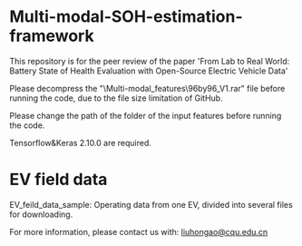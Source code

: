 # Multi-modal-SOH-estimation-framework
This repository is for the peer review of the paper 'From Lab to Real World: Battery State of Health Evaluation with Open-Source Electric Vehicle Data'

Please decompress the "\\Multi-modal_features\\96by96_V1.rar" file before running the code, due to the file size limitation of GitHub. 

Please change the path of the folder of the input features before running the code.

Tensorflow&Keras 2.10.0 are required.

# EV field data
EV_feild_data_sample: Operating data from one EV, divided into several files for downloading. 

For more information, please contact us with: liuhongao@cqu.edu.cn
